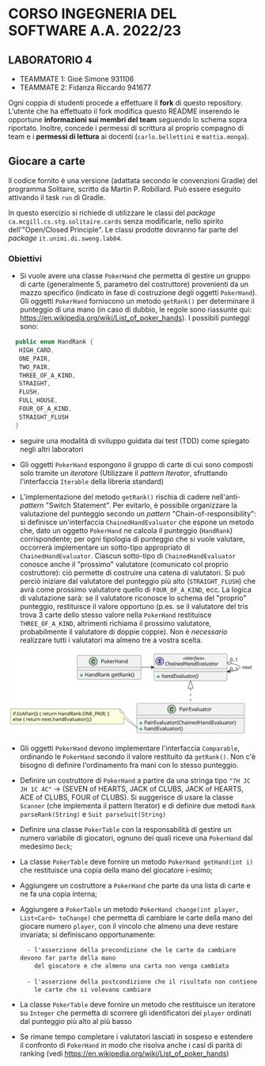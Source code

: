 # CORSO INGEGNERIA DEL SOFTWARE A.A. 2022/23

## LABORATORIO 4

* TEAMMATE 1: Gioè Simone 931106
* TEAMMATE 2: Fidanza Riccardo 941677

Ogni coppia di studenti procede a effettuare il **fork** di questo repository.
L'utente che ha effettuato il fork modifica questo README inserendo le opportune **informazioni sui
membri del team** seguendo lo schema sopra riportato.
Inoltre, concede i permessi di scrittura al proprio compagno di team e i **permessi di lettura** ai
docenti (`carlo.bellettini` e `mattia.monga`).


## Giocare a carte

Il codice fornito è una versione (adattata secondo le convenzioni Gradle) del
programma Solitaire, scritto da Martin P. Robillard. Può essere eseguito
attivando il task `run` di Gradle.

In questo esercizio si richiede di utilizzare le classi del *package*
`ca.mcgill.cs.stg.solitaire.cards` senza modificarle, nello spirito
dell'"Open/Closed Principle". Le classi prodotte dovranno far parte del
*package* `it.unimi.di.sweng.lab04`.

### Obiettivi

- Si vuole avere una classe `PokerHand` che permetta di gestire un gruppo di
  carte (generalmente 5, parametro del costruttore) provenienti da un mazzo
  specifico (indicato in fase di costruzione degli oggetti `PokerHand`). Gli
  oggetti `PokerHand` forniscono un metodo `getRank()` per determinare il
  punteggio di una mano (in caso di dubbio, le regole sono riassunte qui:
  https://en.wikipedia.org/wiki/List_of_poker_hands). I possibili punteggi sono:

```java
  public enum HandRank {
   HIGH_CARD,
   ONE_PAIR,
   TWO_PAIR,
   THREE_OF_A_KIND,
   STRAIGHT,
   FLUSH,
   FULL_HOUSE,
   FOUR_OF_A_KIND,
   STRAIGHT_FLUSH
  }
```

- seguire una modalità di sviluppo guidata dai test (TDD) come spiegato negli altri laboratori

- Gli oggetti `PokerHand` espongono il gruppo di carte di cui sono composti solo
  tramite un *iteratore* (Utilizzare il *pattern Iterator*, sfruttando l'interfaccia `Iterable` della
  libreria standard)
  
- L'implementazione del metodo `getRank()` rischia di cadere nell'anti-*pattern*
  "Switch Statement". Per evitarlo, è
  possibile organizzare la valutazione del punteggio secondo un *pattern*
  "Chain-of-responsibility": si definisce un'interfaccia `ChainedHandEvaluator`
  che espone un metodo che, dato un oggetto `PokerHand` ne calcola il punteggio
  (`HandRank`) corrispondente; per ogni tipologia di punteggio che si vuole
  valutare, occorrerà implementare un sotto-tipo appropriato di
  `ChainedHandEvaluator`. Ciascun sotto-tipo di `ChainedHandEvaluator` conosce
  anche il "prossimo" valutatore (comunicato col proprio costruttore): ciò
  permette di costruire una catena di valutatori. Si può perciò iniziare dal
  valutatore del punteggio più alto (`STRAIGHT_FLUSH`) che avrà come prossimo
  valutatore quello di `FOUR_OF_A_KIND`, ecc. La logica di valutazione sarà: se
  il valutatore riconosce lo schema del "proprio" punteggio, restituisce il
  valore opportuno (p.es. se il valutatore del tris trova 3 carte dello stesso
  valore nella `PokerHand` restituisce `THREE_OF_A_KIND`, altrimenti richiama il
  prossimo valutatore, probabilmente il valutatore di doppie coppie). Non è
  _necessario_ realizzare tutti i valutatori ma almeno tre a vostra scelta.
  
![](PokerHandChain.svg)

- Gli oggetti `PokerHand` devono implementare l'interfaccia `Comparable`,
  ordinando le `PokerHand` secondo il valore restituito da `getRank()`. Non c'è
  bisogno di definire l'ordinamento fra mani con lo stesso punteggio.

- Definire un costruttore di `PokerHand` a partire da una stringa tipo 
  `"7H JC JH 1C 4C"` -> (SEVEN of HEARTS, JACK of CLUBS, JACK of HEARTS, ACE of CLUBS,
  FOUR of CLUBS). Si suggerisce di usare la classe `Scanner` (che implementa il
  pattern Iterator) e di definire due metodi `Rank parseRank(String)` e 
  `Suit parseSuit(String)`
  
- Definire una classe `PokerTable` con la responsabilità di gestire un numero
  variabile di giocatori, ognuno dei quali riceve una `PokerHand` dal medesimo
  `Deck`;

- La classe `PokerTable` deve fornire un metodo `PokerHand getHand(int i)` che 
  restituisce una copia della mano del giocatore i-esimo;
  
- Aggiungere un costruttore a `PokerHand` che parte da una lista di carte e ne fa una copia interna;

- Aggiungere a `PokerTable` un metodo `PokerHand change(int player, List<Card> toChange)` 
  che permetta di cambiare le carte della mano del giocare numero
  `player`, con il vincolo che almeno una deve restare invariata; si
  definiscano opportunamente:

        - l'asserzione della precondizione che le carte da cambiare devono far parte della mano 
          del giocatore e che almeno una carta non venga cambiata
        
        - l'asserzione della postcondizione che il risultato non contiene 
          le carte che si volevano cambiare

- La classe `PokerTable` deve fornire un metodo che restituisce un iteratore su
  `Integer` che permetta di scorrere gli identificatori dei `player`
  ordinati dal punteggio più alto al più basso
  
- Se rimane tempo completare i valutatori lasciati in sospeso e estendere
  il confronto di `PokerHand` in modo che risolva anche i casi di parità di
  ranking (vedi https://en.wikipedia.org/wiki/List_of_poker_hands)
